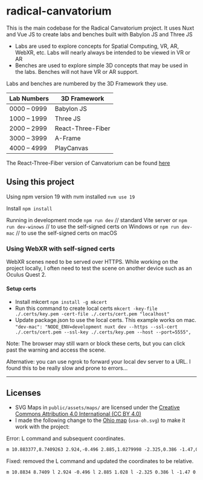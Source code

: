 # radical-canvatorium

This is the main codebase for the Radical Canvatorium project. It uses Nuxt and Vue JS to create labs and benches built with Babylon JS and Three JS

- Labs are used to explore concepts for Spatial Computing, VR, AR, WebXR, etc. Labs will nearly always be intended to be viewed in VR or AR
- Benches are used to explore simple 3D concepts that may be used in the labs. Benches will not have VR or AR support.

Labs and benches are numbered by the 3D Framework they use.

| Lab Numbers | 3D Framework      |
| ----------- | ----------------- |
| 0000 – 0999 | Babylon JS        |
| 1000 – 1999 | Three JS          |
| 2000 – 2999 | React-Three-Fiber |
| 3000 – 3999 | A-Frame           |
| 4000 – 4999 | PlayCanvas        |

The React-Three-Fiber version of Canvatorium can be found [here](https://github.com/radicalappdev/radical-canvatorium-alius)

## Using this project

Using npm version 19 with nvm installed
`nvm use 19`

Install
`npm install`

Running in development mode
`npm run dev` // standard Vite server
or
`npm run dev-winows` // to use the self-signed certs on Windows
or
`npm run dev-mac` // to use the self-signed certs on macOS

### Using WebXR with self-signed certs

WebXR scenes need to be served over HTTPS. While working on the project locally, I often need to test the scene on another device such as an Oculus Quest 2.

#### Setup certs

- Install mkcert `npm install -g mkcert`
- Run this command to create local certs `mkcert -key-file ./.certs/key.pem -cert-file ./.certs/cert.pem "localhost"`
- Update package.json to use the local certs. This example works on mac.
  `"dev-mac": "NODE_ENV=development nuxt dev --https --ssl-cert ./.certs/cert.pem --ssl-key ./.certs/key.pem --host --port=5555",`

Note: The browser may still warn or block these certs, but you can click past the warning and access the scene.

Alternative: you can use ngrok to forward your local dev server to a URL. I found this to be really slow and prone to errors...

---

## Licenses

- SVG Maps in `public/assets/maps/` are licensed under the [Creative Commons Attribution 4.0 International (CC BY 4.0)](https://creativecommons.org/licenses/by/4.0/)
- I made the following change to the [Ohio map](https://mapsvg.com/maps/usa-oh) (`usa-oh.svg`) to make it work with the project:

Error: L command and subsequent coordinates.

```svg
m 10.883377,8.7409263 2.924,-0.496 2.885,1.0279998 -2.325,0.386 -1.47,0.217 -1.171,1.6780009 -0.261,0.486 -0.934,0.798 -0.279,0.036 -0.117,-0.942 L 9.7743771,8.9349261 10.883377,8.7409263
```

Fixed: removed the L command and updated the coordinates to be relative.

```svg
m 10.8834 8.7409 l 2.924 -0.496 l 2.885 1.028 l -2.325 0.386 l -1.47 0.217 l -1.171 1.678 l -0.261 0.486 l -0.934 0.798 l -0.279 0.036 l -0.117 -0.942 l -0.3734 -2.9239 l 1.1214 -0.2671
```
